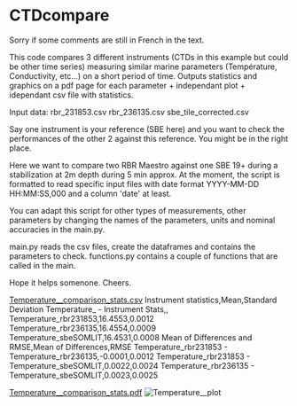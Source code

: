 # CTDcompare
Sorry if some comments are still in French in the text.

This code compares 3 different instruments (CTDs in this example but could be other time series) measuring similar marine parameters (Température, Conductivity, etc...) on a short period of time. Outputs statistics and graphics on a pdf page for each parameter + independant plot + idependant csv file with statistics.

Input data:
rbr_231853.csv
rbr_236135.csv
sbe_tile_corrected.csv

Say one instrument is your reference (SBE here) and you want to check the performances of the other 2 against this reference. You might be in the right place.

Here we want to compare two RBR Maestro against one SBE 19+ during a stabilization at 2m depth during 5 min approx.
At the moment, the script is formatted to read specific input files with date format YYYY-MM-DD HH:MM:SS,000 and a column 'date' at least.

You can adapt this script for other types of measurements, other parameters by changing the names of the parameters, units and nominal accuracies in the main.py.

main.py reads the csv files, create the dataframes and contains the parameters to check.
functions.py contains a couple of functions that are called in the main.

Hope it helps somenone. Cheers.

[Temperature__comparison_stats.csv](https://github.com/user-attachments/files/17165125/Temperature__comparison_stats.csv)
Instrument statistics,Mean,Standard Deviation
Temperature_ - Instrument Stats,,
Temperature_rbr231853,16.4553,0.0012
Temperature_rbr236135,16.4554,0.0009
Temperature_sbeSOMLIT,16.4531,0.0008
Mean of Differences and RMSE,Mean of Differences,RMSE
Temperature_rbr231853 - Temperature_rbr236135,-0.0001,0.0012
Temperature_rbr231853 - Temperature_sbeSOMLIT,0.0022,0.0024
Temperature_rbr236135 - Temperature_sbeSOMLIT,0.0023,0.0025

[Temperature__comparison_stats.pdf](https://github.com/user-attachments/files/17165119/Temperature__comparison_stats.pdf)
![Temperature__plot](https://github.com/user-attachments/assets/810cd621-48de-4b17-a541-f08430fab33a)
